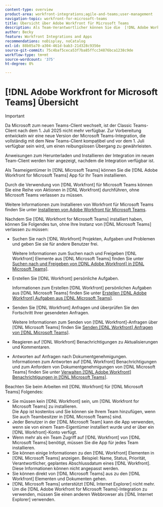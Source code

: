 ```yaml
---
content-type: overview
product-area: workfront-integrations;agile-and-teams;user-management
navigation-topic: workfront-for-microsoft-teams
title: Übersicht über Adobe Workfront für Microsoft Teams
description: Als Team-Verantwortlicher können Sie die  [!DNL Adobe Workfront for Microsoft Teams] -App für Ihr Team installieren.
author: Becky
feature: Workfront Integrations and Apps
recommendations: noDisplay, noCatalog
exl-id: 88b05a70-a304-461d-bab3-21d328c9356e
source-git-commit: 75c4baf5ceca53f7ba85ffcc34876bca1238c9de
workflow-type: tm+mt
source-wordcount: '375'
ht-degree: 0%

---
```


# [!DNL Adobe Workfront for Microsoft Teams] Übersicht

>[!IMPORTANT]
>
>Da Microsoft zum neuen Teams-Client wechselt, ist der Classic Teams-Client nach dem 1. Juli 2025 nicht mehr verfügbar. Zur Vorbereitung entwickeln wir eine neue Version der Microsoft Teams-Integration, die vollständig mit dem New Teams-Client kompatibel und vor dem 1. Juli verfügbar sein wird, um einen reibungslosen Übergang zu gewährleisten.
>
>Anweisungen zum Herunterladen und Installieren der Integration im neuen Team-Client werden hier angezeigt, nachdem die Integration verfügbar ist.

Als Teameigentümer In [!DNL Microsoft Teams] können Sie die [!DNL Adobe Workfront for Microsoft Teams] App für Ihr Team installieren.

Durch die Verwendung von [!DNL Workfront] für Microsoft Teams können Sie eine Reihe von Aktionen in [!DNL Workfront] durchführen, ohne Microsoft Teams verlassen zu müssen.

Weitere Informationen zum Installieren von Workfront für Microsoft Teams finden Sie unter [Installieren von Adobe Workfront für Microsoft Teams](../../workfront-integrations-and-apps/using-workfront-with-microsoft-teams/install-workfront-ms-teams.md).

Nachdem Sie [!DNL Workfront for Microsoft Teams] installiert haben, können Sie Folgendes tun, ohne Ihre Instanz von [!DNL Microsoft Teams] verlassen zu müssen:

* Suchen Sie nach [!DNL Workfront] Projekten, Aufgaben und Problemen und geben Sie sie für andere Benutzer frei.

  Weitere Informationen zum Suchen nach und Freigeben [!DNL Workfront] Elemente aus [!DNL Microsoft Teams] finden Sie unter [Suchen nach und Freigeben von  [!DNL Adobe Workfront]  in [!DNL Microsoft Teams]](../../workfront-integrations-and-apps/using-workfront-with-microsoft-teams/search-for-and-share-wf-items-in-ms-teams.md).

* Erstellen Sie [!DNL Workfront] persönliche Aufgaben.

  Informationen zum Erstellen [!DNL Workfront] persönlichen Aufgaben aus [!DNL Microsoft Teams] finden Sie unter [Erstellen [!DNL Adobe Workfront] Aufgaben aus [!DNL Microsoft Teams]](../../workfront-integrations-and-apps/using-workfront-with-microsoft-teams/create-workfront-tasks-from-ms-teams.md).

* Senden Sie [!DNL Workfront] Anfragen und überprüfen Sie den Fortschritt Ihrer gesendeten Anfragen.

  Weitere Informationen zum Senden von [!DNL Workfront]-Anfragen über [!DNL Microsoft Teams] finden Sie [Senden [!DNL Workfront] Anfragen von [!DNL Microsoft Teams]](../../workfront-integrations-and-apps/using-workfront-with-microsoft-teams/submit-workfront-requests-from-ms-teams.md).

* Reagieren auf [!DNL Workfront] Benachrichtigungen zu Aktualisierungen und Kommentaren.
* Antworten auf Anfragen nach Dokumentgenehmigungen.\
   Informationen zum Antworten auf [!DNL Workfront] Benachrichtigungen und zum Anfordern von Dokumentgenehmigungen von [!DNL Microsoft Teams] finden Sie unter [Verwalten [!DNL Adobe Workfront] Benachrichtigungen in [!DNL Microsoft Teams]](../../workfront-integrations-and-apps/using-workfront-with-microsoft-teams/manage-wf-notifications-approval-requests-ms-teams.md).

Beachten Sie beim Arbeiten mit [!DNL Workfront] für [!DNL Microsoft Teams] Folgendes:

* Sie müssen kein [!DNL Workfront] sein, um [!DNL Workfront for Microsoft Teams] zu installieren.\
   Die App ist kostenlos und Sie können sie Ihrem Team hinzufügen, wenn Sie auch Teambesitzer in [!DNL Microsoft Teams] sind.
* Jeder Benutzer in der [!DNL Microsoft Team] kann die App verwenden, wenn sie von einem Team-Eigentümer installiert wurde und er über ein [!DNL Workfront]-Konto verfügt.
* Wenn mehr als ein Team Zugriff auf [!DNL Workfront] von [!DNL Microsoft Teams] benötigt, müssen Sie die App für jedes Team installieren.
* Sie können einige Informationen zu den [!DNL Workfront] Elementen in [!DNL Microsoft Teams] anzeigen. Beispiel: Name, Status, Priorität, Verantwortlicher, geplantes Abschlussdatum eines [!DNL Workfront]. Diese Informationen können nicht angepasst werden.
* Sie können direkt von [!DNL Microsoft Teams] aus zu den [!DNL Workfront] Elementen und Dokumenten gehen.
* [!DNL Microsoft Teams] unterstützt [!DNL Internet Explorer] nicht mehr. Um die [!DNL Adobe Workfront for Microsoft Teams]-Integration zu verwenden, müssen Sie einen anderen Webbrowser als [!DNL Internet Explorer] verwenden.

